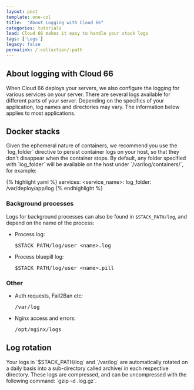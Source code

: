 ```yaml
---
layout: post
template: one-col
title:  "About Logging with Cloud 66"
categories: tutorials
lead: Cloud 66 makes it easy to handle your stack logs
tags: ['Logs']
legacy: false
permalink: /:collection/:path
---
```



<h2 id="about">About logging with Cloud 66</h2>
When Cloud 66 deploys your servers, we also configure the logging for various services on your server. There are several logs available for different parts of your server. Depending on the specifics of your application, log names and directories may vary. The information below applies to most applications.

<h2 id="docker">Docker stacks</h2>
Given the ephemeral nature of containers, we recommend you use the `log_folder` directive to persist container logs on your host, so that they don't disappear when the container stops. By default, any folder specified with `log_folder` will be available on the host under `/var/log/containers/<service_name>`, for example:

{% highlight yaml %}
services:
    &#60;service_name&#62;:
        log_folder: /var/deploy/app/log
{% endhighlight %}

<h3>Background processes</h3>

Logs for background processes can also be found in <code>$STACK_PATH/log</code>, and depend on the name of the process:

<ul class="list">
<li>Process log: <pre class="terminal">$STACK_PATH/log/user_&#60;name&#62;.log</pre></li>
<li>Process bluepill log: <pre class="terminal">$STACK_PATH/log/user_&#60;name&#62;.pill</pre></li>
</ul>

<h3>Other</h3>

<ul class="list">
<li>Auth requests, Fail2Ban etc: <pre class="terminal">/var/log</pre></li>
<li>Nginx access and errors: <pre class="terminal">/opt/nginx/logs</pre></li>
</ul>

<h2 id="rotation">Log rotation</h2>
Your logs in `$STACK_PATH/log` and `/var/log` are automatically rotated on a daily basis into a sub-directory called archive/ in each respective directory. These logs are compressed, and can be uncompressed with the following command: `gzip -d <log_file>.log.gz`.